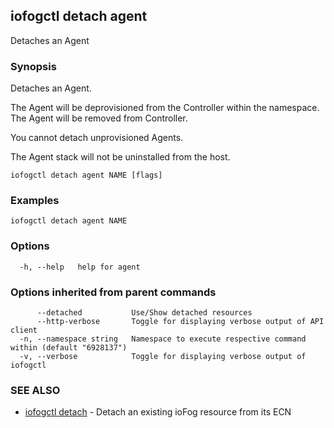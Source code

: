 ## iofogctl detach agent

Detaches an Agent

### Synopsis

Detaches an Agent.

The Agent will be deprovisioned from the Controller within the namespace.
The Agent will be removed from Controller.

You cannot detach unprovisioned Agents.

The Agent stack will not be uninstalled from the host.

```
iofogctl detach agent NAME [flags]
```

### Examples

```
iofogctl detach agent NAME
```

### Options

```
  -h, --help   help for agent
```

### Options inherited from parent commands

```
      --detached           Use/Show detached resources
      --http-verbose       Toggle for displaying verbose output of API client
  -n, --namespace string   Namespace to execute respective command within (default "6928137")
  -v, --verbose            Toggle for displaying verbose output of iofogctl
```

### SEE ALSO

* [iofogctl detach](iofogctl_detach.md)	 - Detach an existing ioFog resource from its ECN


